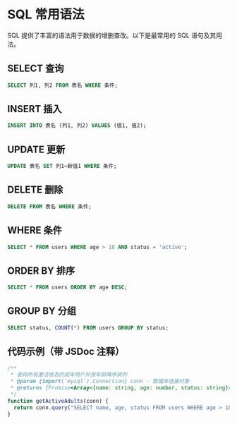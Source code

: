 # SQL 常用语法

SQL 提供了丰富的语法用于数据的增删查改。以下是最常用的 SQL 语句及其用法。

## SELECT 查询
```sql
SELECT 列1, 列2 FROM 表名 WHERE 条件;
```

## INSERT 插入
```sql
INSERT INTO 表名 (列1, 列2) VALUES (值1, 值2);
```

## UPDATE 更新
```sql
UPDATE 表名 SET 列1=新值1 WHERE 条件;
```

## DELETE 删除
```sql
DELETE FROM 表名 WHERE 条件;
```

## WHERE 条件
```sql
SELECT * FROM users WHERE age > 18 AND status = 'active';
```

## ORDER BY 排序
```sql
SELECT * FROM users ORDER BY age DESC;
```

## GROUP BY 分组
```sql
SELECT status, COUNT(*) FROM users GROUP BY status;
```

## 代码示例（带 JSDoc 注释）
```js
/**
 * 查询所有激活状态的成年用户并按年龄降序排列
 * @param {import('mysql').Connection} conn - 数据库连接对象
 * @returns {Promise<Array<{name: string, age: number, status: string}>>}
 */
function getActiveAdults(conn) {
  return conn.query("SELECT name, age, status FROM users WHERE age > 18 AND status = 'active' ORDER BY age DESC");
}
``` 